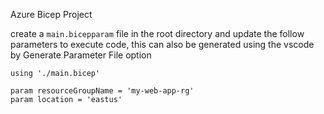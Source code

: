 Azure Bicep Project

create a `main.bicepparam` file in the root directory and update the follow parameters to execute code, this can also be generated using the vscode by Generate Parameter File option 

```bicep
using './main.bicep'

param resourceGroupName = 'my-web-app-rg'
param location = 'eastus'

```